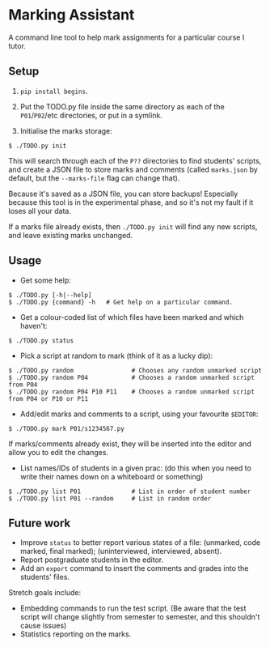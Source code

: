 Marking Assistant
=================

A command line tool to help mark assignments for a particular course I tutor.

## Setup

1. `pip install begins`.

2. Put the TODO.py file inside the same directory as each of the `P01`/`P02`/etc directories, or put in a symlink.

3. Initialise the marks storage:

```
$ ./TODO.py init
```

This will search through each of the `P??` directories to find students' scripts, and create a JSON file to store marks and comments (called `marks.json` by default, but the `--marks-file` flag can change that).

Because it's saved as a JSON file, you can store backups! Especially because this tool is in the experimental phase, and so it's not my fault if it loses all your data.

If a marks file already exists, then `./TODO.py init` will find any new scripts, and leave existing marks unchanged.

## Usage

* Get some help:

```
$ ./TODO.py [-h|--help]
$ ./TODO.py {command} -h   # Get help on a particular command.
```

* Get a colour-coded list of which files have been marked and which haven't:

```
$ ./TODO.py status
```

* Pick a script at random to mark (think of it as a lucky dip):

```
$ ./TODO.py random                # Chooses any random unmarked script
$ ./TODO.py random P04            # Chooses a random unmarked script from P04
$ ./TODO.py random P04 P10 P11    # Chooses a random unmarked script from P04 or P10 or P11
```

* Add/edit marks and comments to a script, using your favourite `$EDITOR`:

```
$ ./TODO.py mark P01/s1234567.py
```

If marks/comments already exist, they will be inserted into the editor and allow you to edit the changes.

* List names/IDs of students in a given prac: (do this when you need to write their names down on a whiteboard or something)

```
$ ./TODO.py list P01              # List in order of student number
$ ./TODO.py list P01 --random     # List in random order
```

## Future work

* Improve `status` to better report various states of a file: (unmarked, code marked, final marked); (uninterviewed, interviewed, absent).
* Report postgraduate students in the editor.
* Add an `export` command to insert the comments and grades into the students' files.

Stretch goals include:

* Embedding commands to run the test script. (Be aware that the test script will change slightly from semester to semester, and this shouldn't cause issues)
* Statistics reporting on the marks.

